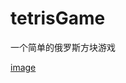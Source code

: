 # tetrisGame
一个简单的俄罗斯方块游戏

[image](https://github.com/curtain521517/tetrisGame/blob/master/tetrisGame/screenshots/1.png?raw=true)

